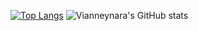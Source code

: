 
[![Top Langs](https://github-readme-stats.vercel.app/api/top-langs/?username=vianneynara&layout=compact&langs_count=6&theme=onedark)](https://github.com/anuraghazra/github-readme-stats) 
![Vianneynara's GitHub stats](https://github-readme-stats.vercel.app/api?username=vianneynara&show_icons=true&theme=onedark)
